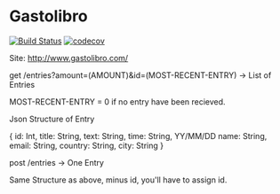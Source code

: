 Gastolibro
===========

[![Build Status](https://travis-ci.org/dvalfrid/gastolibro.svg?branch=master)](https://travis-ci.org/dvalfrid/gastolibro)
[![codecov](https://codecov.io/gh/dvalfrid/gastolibro/branch/master/graph/badge.svg)](https://codecov.io/gh/dvalfrid/gastolibro)

Site: http://www.gastolibro.com/


get /entries?amount=(AMOUNT)&id=(MOST-RECENT-ENTRY)   -> List of Entries

MOST-RECENT-ENTRY = 0 if no entry have been recieved.

Json Structure of Entry

{
  id: Int,
  title: String,
  text: String,
  time: String, YY/MM/DD
  name: String,
  email: String,
  country: String,
  city: String
}



post /entries         -> One Entry

Same Structure as above, minus id, you'll have to assign id.
